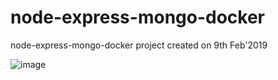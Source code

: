 # node-express-mongo-docker
node-express-mongo-docker project created on 9th Feb'2019

![image](https://user-images.githubusercontent.com/8429587/52522506-5004ce00-2cac-11e9-9b08-e04ee7458dea.png)

